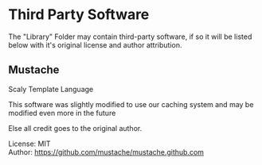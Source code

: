 # Third Party Software
The "Library" Folder may contain third-party software, if so it will be listed below with it's original license and author attribution.

## Mustache

Scaly Template Language

This software was slightly modified to use our caching system and may be modified even more in the future

Else all credit goes to the original author.

License: MIT <br>
Author: https://github.com/mustache/mustache.github.com
